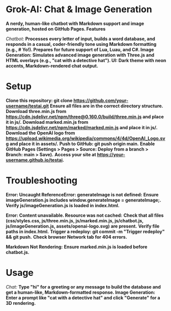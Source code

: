 # Grok-AI: Chat & Image Generation
**A nerdy, human-like chatbot with Markdown support and image generation, hosted on GitHub Pages.
Features**

*Chatbot:* **Processes every letter of input, builds a word database, and responds in a casual, coder-friendly tone using Markdown formatting (e.g., # Yo!). Prepares for future support of Lua, Luau, and C#.
Image Generation: Simulates advanced image generation with Three.js and HTML overlays (e.g., "cat with a detective hat").
UI: Dark theme with neon accents, Markdown-rendered chat output.**

# Setup

**Clone this repository: git clone https://github.com/your-username/testai.git**
**Ensure all files are in the correct directory structure.**
**Download three.min.js from https://cdn.jsdelivr.net/npm/three@0.160.0/build/three.min.js and place it in js/.**
**Download marked.min.js from https://cdn.jsdelivr.net/npm/marked/marked.min.js and place it in js/.**
**Download the OpenAI logo from https://upload.wikimedia.org/wikipedia/commons/4/4d/OpenAI_Logo.svg and place it in assets/.**
**Push to GitHub: git push origin main.**
**Enable GitHub Pages (Settings > Pages > Source: Deploy from a branch > Branch: main > Save).**
**Access your site at https://your-username.github.io/testai.**

# Troubleshooting

**Error: Uncaught ReferenceError: generateImage is not defined:**
**Ensure imageGeneration.js includes window.generateImage = generateImage;.**
**Verify js/imageGeneration.js is loaded in index.html.**


**Error: Content unavailable. Resource was not cached:**
**Check that all files (css/styles.css, js/three.min.js, js/marked.min.js, js/chatbot.js, js/imageGeneration.js, assets/openai-logo.svg) are present.**
**Verify file paths in index.html.**
**Trigger a redeploy: git commit -m "Trigger redeploy" && git push.**
**Check browser Network tab for 404 errors.**


**Markdown Not Rendering:**
**Ensure marked.min.js is loaded before chatbot.js.**



# Usage

*Chat:* **Type "hi" for a greeting or any message to build the database and get a human-like, Markdown-formatted response.
Image Generation: Enter a prompt like "cat with a detective hat" and click "Generate" for a 3D rendering.**
